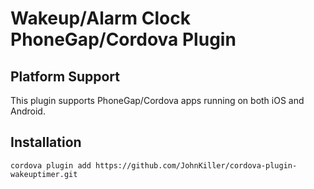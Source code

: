 # Wakeup/Alarm Clock PhoneGap/Cordova Plugin

## Platform Support

This plugin supports PhoneGap/Cordova apps running on both iOS and Android.

## Installation
    cordova plugin add https://github.com/JohnKiller/cordova-plugin-wakeuptimer.git